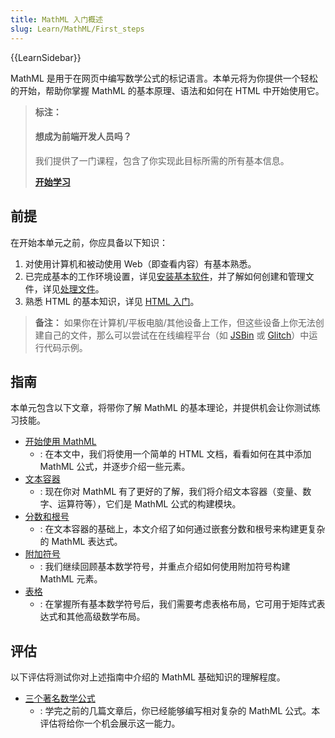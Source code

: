 ```yaml
---
title: MathML 入门概述
slug: Learn/MathML/First_steps
---
```


{{LearnSidebar}}

MathML 是用于在网页中编写数学公式的标记语言。本单元将为你提供一个轻松的开始，帮助你掌握 MathML 的基本原理、语法和如何在 HTML 中开始使用它。

> **标注：**
>
> #### 想成为前端开发人员吗？
>
> 我们提供了一门课程，包含了你实现此目标所需的所有基本信息。
>
> [**开始学习**](/zh-CN/docs/Learn/Front-end_web_developer)

## 前提

在开始本单元之前，你应具备以下知识：

1. 对使用计算机和被动使用 Web（即查看内容）有基本熟悉。
2. 已完成基本的工作环境设置，详见[安装基本软件](/zh-CN/docs/Learn/Getting_started_with_the_web/Installing_basic_software)，并了解如何创建和管理文件，详见[处理文件](/zh-CN/docs/Learn/Getting_started_with_the_web/Dealing_with_files)。
3. 熟悉 HTML 的基本知识，详见 [HTML 入门](/zh-CN/docs/Learn/HTML/Introduction_to_HTML)。

> **备注：** 如果你在计算机/平板电脑/其他设备上工作，但这些设备上你无法创建自己的文件，那么可以尝试在在线编程平台（如 [JSBin](https://jsbin.com/) 或 [Glitch](https://glitch.com/)）中运行代码示例。

## 指南

本单元包含以下文章，将带你了解 MathML 的基本理论，并提供机会让你测试练习技能。

- [开始使用 MathML](/zh-CN/docs/Learn/MathML/First_steps/Getting_started)
  - : 在本文中，我们将使用一个简单的 HTML 文档，看看如何在其中添加 MathML 公式，并逐步介绍一些元素。
- [文本容器](/zh-CN/docs/Learn/MathML/First_steps/Text_containers)
  - : 现在你对 MathML 有了更好的了解，我们将介绍文本容器（变量、数字、运算符等），它们是 MathML 公式的构建模块。
- [分数和根号](/zh-CN/docs/Learn/MathML/First_steps/Fractions_and_roots)
  - : 在文本容器的基础上，本文介绍了如何通过嵌套分数和根号来构建更复杂的 MathML 表达式。
- [附加符号](/zh-CN/docs/Learn/MathML/First_steps/Scripts)
  - : 我们继续回顾基本数学符号，并重点介绍如何使用附加符号构建 MathML 元素。
- [表格](/zh-CN/docs/Learn/MathML/First_steps/Tables)
  - : 在掌握所有基本数学符号后，我们需要考虑表格布局，它可用于矩阵式表达式和其他高级数学布局。

## 评估

以下评估将测试你对上述指南中介绍的 MathML 基础知识的理解程度。

- [三个著名数学公式](/zh-CN/docs/Learn/MathML/First_steps/Three_famous_mathematical_formulas)
  - : 学完之前的几篇文章后，你已经能够编写相对复杂的 MathML 公式。本评估将给你一个机会展示这一能力。

